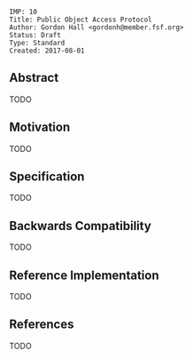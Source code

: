 ```
IMP: 10
Title: Public Object Access Protocol
Author: Gordon Hall <gordonh@member.fsf.org>
Status: Draft
Type: Standard
Created: 2017-08-01
```

Abstract
--------

TODO

Motivation
----------

TODO

Specification
-------------

TODO

Backwards Compatibility
----------------------

TODO

Reference Implementation
-----------------------

TODO

References
-------------

TODO
